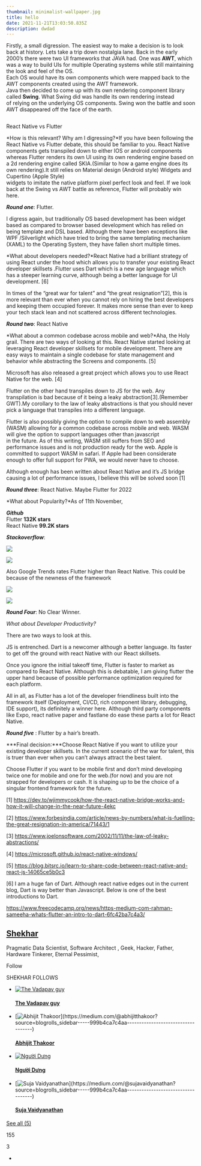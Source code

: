 ```yaml
---
thumbnail: minimalist-wallpaper.jpg
title: hello
date: 2021-11-21T13:03:50.835Z
description: dwdad
---
```



Firstly, a small digression. The easiest way to make a decision is to look back at history. Lets take a trip down nostalgia lane. Back in the early 2000’s there were two UI frameworks that JAVA had. One was **AWT**, which was a way to build UIs for multiple Operating systems while still maintaining the look and feel of the OS.\
Each OS would have its own components which were mapped back to the AWT components created using the AWT framework.\
Java then decided to come up with its own rendering component library called **Swing**. What Swing did was handle its own rendering instead\
of relying on the underlying OS components. Swing won the battle and soon AWT disappeared off the face of the earth.

```

```

React Native vs Flutter

*How is this relevant? Why am I digressing?*If you have been following the React Native vs Flutter debate, this should be familiar to you. React Native components gets transpiled down to either IOS or android components whereas Flutter renders its own UI using its own rendering engine based on a 2d rendering engine called SKIA.(Similar to how a game engine does its own rendering).It still relies on Material design (Android style) Widgets and Cupertino (Apple Style)\
widgets to imitate the native platform pixel perfect look and feel. If we look back at the Swing vs AWT battle as reference, Flutter will probably win here.

***Round one***: Flutter.

I digress again, but traditionally OS based development has been widget based as compared to browser based development which has relied on being template and DSL based. Although there have been exceptions like WPF /Silverlight which have tried to bring the same templating mechanism (XAML) to the Operating System, they have fallen short multiple times.

*What about developers needed?*React Native had a brilliant strategy of using React under the hood which allows you to transfer your existing React developer skillsets .Flutter uses Dart which is a new age language which has a steeper learning curve, although being a better language for UI development. \[6]

In times of the “great war for talent” and “the great resignation”\[2], this is more relevant than ever when you cannot rely on hiring the best developers and keeping them occupied forever. It makes more sense than ever to keep your tech stack lean and not scattered across different technologies.

***Round two***: React Native

*What about a common codebase across mobile and web?*Aha, the Holy grail. There are two ways of looking at this. React Native started looking at leveraging React developer skillsets for mobile development. There are easy ways to maintain a single codebase for state management and behavior while abstracting the Screens and components. \[5]

Microsoft has also released a great project which allows you to use React Native for the web. \[4]

Flutter on the other hand transpiles down to JS for the web. Any transpilation is bad because of it being a leaky abstraction\[3].(Remember GWT).My corollary to the law of leaky abstractions is that you should never pick a language that transpiles into a different language.

Flutter is also possibly giving the option to compile down to web assembly (WASM) allowing for a common codebase across mobile and web. WASM will give the option to support languages other than javascript\
in the future. As of this writing, WASM still suffers from SEO and performance issues and is not production ready for the web. Apple is committed to support WASM in safari. If Apple had been considerate enough to offer full support for PWA, we would never have to choose.

Although enough has been written about React Native and it’s JS bridge causing a lot of performance issues, I believe this will be solved soon \[1]

***Round three***: React Native. Maybe Flutter for 2022

*What about Popularity?*As of 11th November,

***Github***\
Flutter **132K stars**\
React Native **99.2K stars**

***Stackoverflow***:

![](https://miro.medium.com/max/30/0*v4pL25-eJJQ2Kn9j.png?q=20)

![](https://miro.medium.com/max/700/0*v4pL25-eJJQ2Kn9j.png)

Also Google Trends rates Flutter higher than React Native. This could be because of the newness of the framework

![](https://miro.medium.com/max/30/1*Q1K-Qs8j_4UcqHaXdhlEbw.png?q=20)

![](https://miro.medium.com/max/700/1*Q1K-Qs8j_4UcqHaXdhlEbw.png)

***Round Four***: No Clear Winner.

*What about Developer Productivity?*

There are two ways to look at this.

JS is entrenched. Dart is a newcomer although a better language. Its faster to get off the ground with react Native with our React skillsets.

Once you ignore the initial takeoff time, Flutter is faster to market as compared to React Native. Although this is debatable, I am giving flutter the upper hand because of possible performance optimization required for each platform.

All in all, as Flutter has a lot of the developer friendliness built into the framework itself (Deployment, CI/CD, rich component library, debugging, IDE support), its definitely a winner here. Although third party components like Expo, react native paper and fastlane do ease these parts a lot for React Native.

***Round five*** : Flutter by a hair’s breath.

***Final decision:***Choose React Native if you want to utilize your existing developer skillsets. In the current scenario of the war for talent, this is truer than ever when you can’t always attract the best talent.

Choose Flutter if you want to be mobile first and don’t mind developing twice one for mobile and one for the web.(for now) and you are not strapped for developers or cash. It is shaping up to be the choice of a singular frontend framework for the future.

\[1] <https://dev.to/wjimmycook/how-the-react-native-bridge-works-and-how-it-will-change-in-the-near-future-4ekc>

\[2] <https://www.forbesindia.com/article/news-by-numbers/what-is-fuelling-the-great-resignation-in-america/71443/1>

\[3] <https://www.joelonsoftware.com/2002/11/11/the-law-of-leaky-abstractions/>

\[4] <https://microsoft.github.io/react-native-windows/>

\[5] <https://blog.bitsrc.io/learn-to-share-code-between-react-native-and-react-js-14065ce5b0c3>

\[6] I am a huge fan of Dart. Although react native edges out in the current blog, Dart is way better than Javascript. Below is one of the best introductions to Dart.

<https://www.freecodecamp.org/news/https-medium-com-rahman-sameeha-whats-flutter-an-intro-to-dart-6fc42ba7c4a3/>

## [Shekhar](https://medium.com/@shekhar.siva2609?source=post_sidebar--------------------------post_sidebar--------------)

Pragmatic Data Scientist, Software Architect , Geek, Hacker, Father, Hardware Tinkerer, Eternal Pessimist,

Follow

[](https://medium.com/m/signin?actionUrl=%2F_%2Fapi%2Fsubscriptions%2Fnewsletters%2F6294a2ff0642&operation=register&redirect=https%3A%2F%2Fmedium.com%2F%40shekhar.siva2609%2Fflutter-vs-react-native-the-last-word-999b4ca7c4aa&newsletterV3=f7a722c53932&newsletterV3Id=6294a2ff0642&user=Shekhar&userId=f7a722c53932&source=post_sidebar-----999b4ca7c4aa---------------------subscribe_user--------------)

SHEKHAR FOLLOWS

* [![The Vadapav guy](https://miro.medium.com/fit/c/20/20/1*gwBlpj5EiAPjd7kdi3GBsA.png)](https://medium.com/@tweetingsigma?source=blogrolls_sidebar-----999b4ca7c4aa-----------------------------------)

  #### [The Vadapav guy](https://medium.com/@tweetingsigma?source=blogrolls_sidebar-----999b4ca7c4aa-----------------------------------)
* [![Abhijit Thakoor](https://miro.medium.com/fit/c/20/20/0*4aJgx2wuX5Zk2XSB.)](https://medium.com/@abhijitthakoor?source=blogrolls_sidebar-----999b4ca7c4aa-----------------------------------)

  #### [Abhijit Thakoor](https://medium.com/@abhijitthakoor?source=blogrolls_sidebar-----999b4ca7c4aa-----------------------------------)
* [![Người Dưng](https://miro.medium.com/fit/c/20/20/0*xCuGzLkZCsJ3gu6M)](https://medium.com/@lethinhutuyet.08071992?source=blogrolls_sidebar-----999b4ca7c4aa-----------------------------------)

  #### [Người Dưng](https://medium.com/@lethinhutuyet.08071992?source=blogrolls_sidebar-----999b4ca7c4aa-----------------------------------)
* [![Suja Vaidyanathan](https://miro.medium.com/fit/c/20/20/0*WiGiejuzCIWOs_9b.)](https://medium.com/@sujavaidyanathan?source=blogrolls_sidebar-----999b4ca7c4aa-----------------------------------)

  #### [Suja Vaidyanathan](https://medium.com/@sujavaidyanathan?source=blogrolls_sidebar-----999b4ca7c4aa-----------------------------------)

[See all (5)](https://medium.com/@shekhar.siva2609/following?source=blogrolls_sidebar-----999b4ca7c4aa-----------------------------------)

[](https://medium.com/m/signin?actionUrl=https%3A%2F%2Fmedium.com%2F_%2Fvote%2Fp%2F999b4ca7c4aa&operation=register&redirect=https%3A%2F%2Fmedium.com%2F%40shekhar.siva2609%2Fflutter-vs-react-native-the-last-word-999b4ca7c4aa&user=Shekhar&userId=f7a722c53932&source=post_sidebar-----999b4ca7c4aa---------------------clap_sidebar--------------)

155

3

[](https://medium.com/m/signin?actionUrl=https%3A%2F%2Fmedium.com%2F_%2Fbookmark%2Fp%2F999b4ca7c4aa&operation=register&redirect=https%3A%2F%2Fmedium.com%2F%40shekhar.siva2609%2Fflutter-vs-react-native-the-last-word-999b4ca7c4aa&source=post_sidebar-----999b4ca7c4aa---------------------bookmark_sidebar--------------)

*